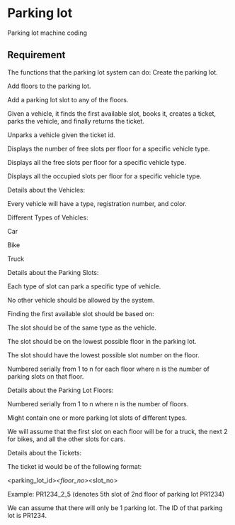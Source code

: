 # Parking lot 
Parking lot machine coding 

## Requirement

The functions that the parking lot system can do:
Create the parking lot.

Add floors to the parking lot.

Add a parking lot slot to any of the floors.

Given a vehicle, it finds the first available slot, books it, creates a ticket, parks the vehicle, and finally returns the ticket.

Unparks a vehicle given the ticket id.

Displays the number of free slots per floor for a specific vehicle type.

Displays all the free slots per floor for a specific vehicle type.

Displays all the occupied slots per floor for a specific vehicle type.

Details about the Vehicles:

Every vehicle will have a type, registration number, and color.

Different Types of Vehicles:

Car

Bike

Truck

Details about the Parking Slots:

Each type of slot can park a specific type of vehicle.

No other vehicle should be allowed by the system.

Finding the first available slot should be based on:

The slot should be of the same type as the vehicle.

The slot should be on the lowest possible floor in the parking lot.

The slot should have the lowest possible slot number on the floor.

Numbered serially from 1 to n for each floor where n is the number of parking slots on that floor.

Details about the Parking Lot Floors:

Numbered serially from 1 to n where n is the number of floors.

Might contain one or more parking lot slots of different types.

We will assume that the first slot on each floor will be for a truck, the next 2 for bikes, and all the other slots for cars.

Details about the Tickets:

The ticket id would be of the following format:

<parking_lot_id>_<floor_no>_<slot_no>

Example: PR1234_2_5 (denotes 5th slot of 2nd floor of parking lot PR1234)

We can assume that there will only be 1 parking lot. The ID of that parking lot is PR1234.

